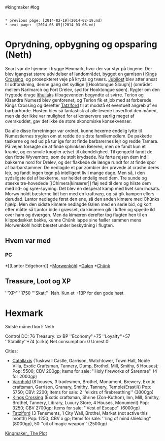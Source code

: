 #kingmaker #log

```ad-info

* previous page: [2014-02-19](2014-02-19.md)
* next page:  [2014-03-05](2014-03-05.md) 
```

# Oprydning, opbygning og opsparing (Neth)  
 
Snart var de hjemme i trygge Hexmark, hvor der var styr på tingene. Der blev igangsat større udvidelser af landområdet, bygget en garnison i [Kings Crossing](Kings%20Crossing.md), og prosepkteret veje på kryds og tværs.
[Jubilost](Jubilost%20Narthropple.md) blev atter ansat til udforskning, denne gang  det sydlige [[Hooktongue Slough]] (området mellem Narlmarch og Fort Drelev, syd for Hooktongue søen). Rygter om den frygtede drage [Ithuliak](Ithuliak.md)s tilbagevenden begyndte at svirre. Terion og Kisandra Numesti blev genforenet, og Terion fik et job med at forberede Kings Crossing og derefter [Tatzlford](Tatzlford.md) til at modstå et eventuelt angreb af en barbarhorde. Høsten blev så fantastisk at alle levede i overflod den måned, men da der ikke var mulighed for at konservere særlig meget af overskuddet, gav det ikke de store økonomiske konsekvenser.
Da alle disse forretninger var ordnet, kunne hexerne endelig lytte til Numestiernes tryglen om at redde de sidste familiemedlem. De pakkede taskerne og red ud på tur ige for at finde barbarernes lejr og redde Tamara. På vejen forsøgte de at finde sphinksen Beleren, men de fandt kun et kranie, og en smule knogler ætset til ukendelighed. Til gengæld fandt de den flotte Wyvernbro, som de stolt krydsede. Nu førte rejsen dem ind i bakkerne nord for Drelev, og der flakkede de længe rundt for at finde spor af barbarstammer. De nedlagde et par zombier der prøvede at crashe deres lejr, og fandt ingen tegn på intelligent liv i mange dage. Men så, i den sydsligste del af bakkerne, var heldet endelig med dem. Tre sunde og stærke tre-hovedede [[Chimera|kimærer]] fløj ned til dem og hilste dem med ild- og syre-spyning. Det blev en desperat kamp med livet som indsats. Morwy holdt bæsterne lidt hen med en kraftvæg, og så gik kampen ellers derudad. Lantor nedlagde først den ene, så den anden kimære med Chûnks hjælp. Men  den sidste kimære nedlagde Galen med en serie bid, og kort efter måtte så Lantor bide i græsset, da kimæren gik i luften og spyede ild over ham og dværgen. Men da kimæren derefter tog flugten hen til en klippedækket bakke, kunne Chûnk lappe sine fæller sammen mens Morwenkohl holdt bæstet under beskydning i flugten.
## Hvem var med 
### PC 
 
*[[Lantor Edgeborn]]
*[Morwenköhl](Morwenköhl.md)
*[Galen](Galen%20Jabir.md)
*[Chûnk](Chûnk%20Van%20Der%20Hamer.md)
## Treasure, Loot og XP 
'''XP:''' 
1750 
'''Skat:''' 
Nah. Kun et +1BP for den gode høst.
# Hexmark  
Sidste måned kørt: Neth
Control DC: 76 Treasury: xx BP 
 ''Economy''+75 ''Loyalty''+57 ''Stability''+74 (cirka)
 Net consumption: 0 Unrest:0
Cities:
* [Catallaxis](Catallaxis.md) (Tuskwall Castle, Garrison, Watchtower, Town Hall, Noble Villa, Exotic Craftsman, Tannery, Dump, Brothel, Mill, Smithy, 5 Houses); Pop: 5500; CBV 200gp; Items for sale: ''Holy fireworks of Sarenrae'' (4 for 2000gp)
* [Varnhold](Varnhold.md) (8 houses, 3 tradesmen, Brothel, Monument, Brewery, Exotic craftsman, Garrison, Granary, Smithy, Tannery, Temple(Erastil)) Pop: 5750; CBV: 2200; Items for sale: 2 ''elixirs of firebreathing'' (3000gp)
* [Kings Crossing](Kings%20Crossing.md) (Exotic craftsman, Shrine (Zon-Kuthon), Inn, Mill, Smithy, Brothel, Tannery, Library, Luxury Store, 4 Houses, Monument) Pop: 3250; CBV 2700gp; Items for sale: ''Vest of Escape'' (6000gp)
* [Tatzlford](Tatzlford.md) (3 Tenements, 1 City Wall, Brothel, Market (not active this month) Pop: 1250; CBV x gp; Items for sale: ''ring of mind shielding'' (8000gp), 50 ''oil of magic weapon'' (2500gp)
[Kingmaker_ The Plot](Kingmaker_%20The%20Plot.md)
